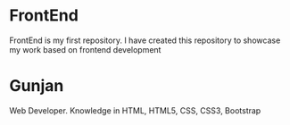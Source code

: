 # FrontEnd
FrontEnd is my first repository. I have created this repository to showcase my work based on frontend development 

# Gunjan
Web Developer. Knowledge in HTML, HTML5, CSS, CSS3, Bootstrap 
